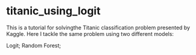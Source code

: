 # titanic_using_logit

<p>This is a tutorial for solvingthe Titanic classification problem presented by Kaggle. Here I tackle the same problem using two different models:
</p>
</b>Logit;
</b>Random Forest;



